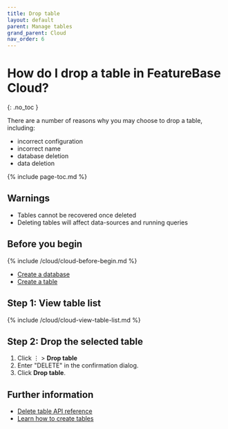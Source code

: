 ```yaml
---
title: Drop table
layout: default
parent: Manage tables
grand_parent: Cloud
nav_order: 6
---
```


# How do I drop a table in FeatureBase Cloud?
{: .no_toc }

There are a number of reasons why you may choose to drop a table, including:
* incorrect configuration
* incorrect name
* database deletion
* data deletion

{% include page-toc.md %}

## Warnings

* Tables cannot be recovered once deleted
* Deleting tables will affect data-sources and running queries

## Before you begin

{% include /cloud/cloud-before-begin.md %}
* [Create a database](/docs/cloud/cloud-databases/cloud-db-create)
* [Create a table](/docs/cloud/cloud-tables/cloud-table-create)

## Step 1: View table list

{% include /cloud/cloud-view-table-list.md %}

## Step 2: Drop the selected table

1. Click &#8942; > **Drop table**
2. Enter "DELETE" in the confirmation dialog.
3. Click **Drop table**.

## Further information

* [Delete table API reference](https://api-docs-featurebase-cloud.redoc.ly/v2#operation/deletetable)
* [Learn how to create tables](/docs/cloud/cloud-databases/create-table)

